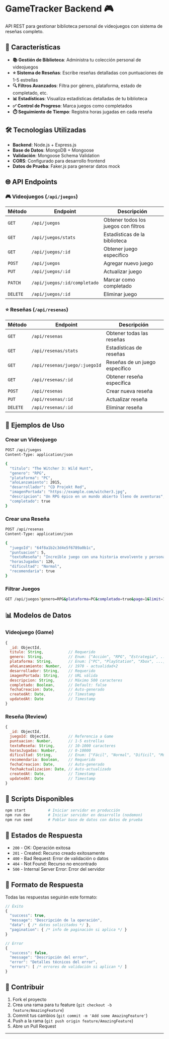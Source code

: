 # GameTracker Backend 🎮

API REST para gestionar biblioteca personal de videojuegos con sistema de reseñas completo.

## 🚀 Características

- **📚 Gestión de Biblioteca**: Administra tu colección personal de videojuegos
- **⭐ Sistema de Reseñas**: Escribe reseñas detalladas con puntuaciones de 1-5 estrellas
- **🔍 Filtros Avanzados**: Filtra por género, plataforma, estado de completado, etc.
- **📊 Estadísticas**: Visualiza estadísticas detalladas de tu biblioteca
- **✅ Control de Progreso**: Marca juegos como completados
- **⏱️ Seguimiento de Tiempo**: Registra horas jugadas en cada reseña

## 🛠️ Tecnologías Utilizadas

- **Backend**: Node.js + Express.js
- **Base de Datos**: MongoDB + Mongoose
- **Validación**: Mongoose Schema Validation
- **CORS**: Configurado para desarrollo frontend
- **Datos de Prueba**: Faker.js para generar datos mock

## 🌐 API Endpoints

### 🎮 Videojuegos (`/api/juegos`)

| Método | Endpoint | Descripción |
|--------|----------|-------------|
| `GET` | `/api/juegos` | Obtener todos los juegos con filtros |
| `GET` | `/api/juegos/stats` | Estadísticas de la biblioteca |
| `GET` | `/api/juegos/:id` | Obtener juego específico |
| `POST` | `/api/juegos` | Agregar nuevo juego |
| `PUT` | `/api/juegos/:id` | Actualizar juego |
| `PATCH` | `/api/juegos/:id/completado` | Marcar como completado |
| `DELETE` | `/api/juegos/:id` | Eliminar juego |

### ⭐ Reseñas (`/api/resenas`)

| Método | Endpoint | Descripción |
|--------|----------|-------------|
| `GET` | `/api/resenas` | Obtener todas las reseñas |
| `GET` | `/api/resenas/stats` | Estadísticas de reseñas |
| `GET` | `/api/resenas/juego/:juegoId` | Reseñas de un juego específico |
| `GET` | `/api/resenas/:id` | Obtener reseña específica |
| `POST` | `/api/resenas` | Crear nueva reseña |
| `PUT` | `/api/resenas/:id` | Actualizar reseña |
| `DELETE` | `/api/resenas/:id` | Eliminar reseña |

## 📄 Ejemplos de Uso

### Crear un Videojuego
```bash
POST /api/juegos
Content-Type: application/json

{
  "titulo": "The Witcher 3: Wild Hunt",
  "genero": "RPG",
  "plataforma": "PC",
  "añoLanzamiento": 2015,
  "desarrollador": "CD Projekt Red",
  "imagenPortada": "https://example.com/witcher3.jpg",
  "descripcion": "Un RPG épico en un mundo abierto lleno de aventuras",
  "completado": true
}
```

### Crear una Reseña
```bash
POST /api/resenas
Content-Type: application/json

{
  "juegoId": "64f8a1b2c3d4e5f6789a0b1c",
  "puntuacion": 5,
  "textoReseña": "Increíble juego con una historia envolvente y personajes memorables.",
  "horasJugadas": 120,
  "dificultad": "Normal",
  "recomendaria": true
}
```

### Filtrar Juegos
```bash
GET /api/juegos?genero=RPG&plataforma=PC&completado=true&page=1&limit=10
```

## 📊 Modelos de Datos

### Videojuego (Game)
```javascript
{
  _id: ObjectId,
  titulo: String,           // Requerido
  genero: String,           // Enum: ["Acción", "RPG", "Estrategia", ...]
  plataforma: String,       // Enum: ["PC", "PlayStation", "Xbox", ...]
  añoLanzamiento: Number,   // 1970 - actualidad+2
  desarrollador: String,    // Requerido
  imagenPortada: String,    // URL válida
  descripcion: String,      // Máximo 500 caracteres
  completado: Boolean,      // Default: false
  fechaCreacion: Date,      // Auto-generado
  createdAt: Date,          // Timestamp
  updatedAt: Date           // Timestamp
}
```

### Reseña (Review)
```javascript
{
  _id: ObjectId,
  juegoId: ObjectId,        // Referencia a Game
  puntuacion: Number,       // 1-5 estrellas
  textoReseña: String,      // 10-1000 caracteres
  horasJugadas: Number,     // 0-10000
  dificultad: String,       // Enum: ["Fácil", "Normal", "Difícil", "Muy Difícil"]
  recomendaria: Boolean,    // Requerido
  fechaCreacion: Date,      // Auto-generado
  fechaActualizacion: Date, // Auto-actualizado
  createdAt: Date,          // Timestamp
  updatedAt: Date           // Timestamp
}
```

## 🔧 Scripts Disponibles

```bash
npm start          # Iniciar servidor en producción
npm run dev        # Iniciar servidor en desarrollo (nodemon)
npm run seed       # Poblar base de datos con datos de prueba
```

## 🚦 Estados de Respuesta

- `200` - OK: Operación exitosa
- `201` - Created: Recurso creado exitosamente
- `400` - Bad Request: Error de validación o datos
- `404` - Not Found: Recurso no encontrado
- `500` - Internal Server Error: Error del servidor

## 📝 Formato de Respuesta

Todas las respuestas seguirán este formato:

```javascript
// Éxito
{
  "success": true,
  "message": "Descripción de la operación",
  "data": { /* datos solicitados */ },
  "pagination": { /* info de paginación si aplica */ }
}

// Error
{
  "success": false,
  "message": "Descripción del error",
  "error": "Detalles técnicos del error",
  "errors": [ /* errores de validación si aplican */ ]
}
```

## 👥 Contribuir

1. Fork el proyecto
2. Crea una rama para tu feature (`git checkout -b feature/AmazingFeature`)
3. Commit tus cambios (`git commit -m 'Add some AmazingFeature'`)
4. Push a la rama (`git push origin feature/AmazingFeature`)
5. Abre un Pull Request

---
